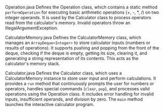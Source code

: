 Operation.java
Defines the Operation class, which contains a static method `performOperation` for executing basic arithmetic operations (+, -, *, /) on two integer operands. It is used by the Calculator class to process operators read from the calculator's memory. Invalid operators throw an IllegalArgumentException.

CalculatorMemory.java
Defines the CalculatorMemory class, which manages an `ArrayDeque<Integer>` to store calculator inputs (numbers or results of operations). It supports pushing and popping from the front of the deque, checking if the deque is empty, getting its size, clearing it, and generating a string representation of its contents. This acts as the calculator's memory stack.

Calculator.java
Defines the Calculator class, which uses a CalculatorMemory instance to store user input and perform calculations. It provides a `run` method that continuously prompts the user for numbers or operators, handles special commands (`clear`, `pop`), and processes valid operations using the Operation class. It includes error handling for invalid inputs, insufficient operands, and division by zero. The `main` method launches the interactive calculator program.
